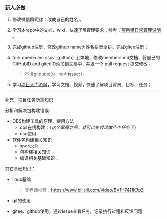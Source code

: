 ### 新人必做
1. 修改微信群昵称：改成自己的姓名 。

2. 学习本repo中的文档、wiki，快速了解管理要求；参考：[项目组日常管理说明](https://github.com/plctlab/openEuler-riscv/wiki/%E9%A1%B9%E7%9B%AE%E7%BB%84%E6%97%A5%E5%B8%B8%E7%AE%A1%E7%90%86%E8%AF%B4%E6%98%8E) 。

3. 完成github注册，修改github name为姓名拼音全拼。完成gitee注册；

4. fork openEuler-riscv（github）到本地，修改members.md文档，将自己的GitHubID and giteeID添加到文档中，并发一个 pull request 提交修改； 
   > 不懂githubId的，参考[issue:11](https://github.com/plctlab/openEuler-riscv/issues/11)

5. 学习[项目入门资料](https://github.com/plctlab/openEuler-riscv/blob/main/quicklystartbuild/welcome.md)，学习文档、视频，快速了解项目背景、目标、任务；


---

补充：项目任务所需知识

分析和解决包构建错误：
- OBS构建工具的原理、使用方法
    - obs在线构建：（_这个掌握之后，就可以先尝试做点小任务了_）
    - osc使用
- 软件包构建相关知识
    - spec文件
    - 包构建相关知识
    - 编译相关基础知识：

其它基础知识：
- linux基础
  > 吴老师推荐：https://www.bilibili.com/video/BV1H7411K7pZ

- git的使用
- gitee、github使用，通过issue查看任务，记录执行过程和反馈问题









